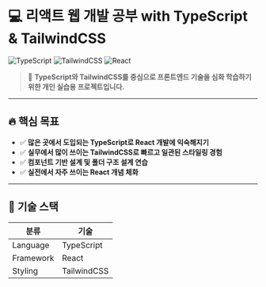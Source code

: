 # 💻 리액트 웹 개발 공부 with TypeScript & TailwindCSS

![TypeScript](https://img.shields.io/badge/-TypeScript-3178C6?style=for-the-badge&logo=typescript&logoColor=white)
![TailwindCSS](https://img.shields.io/badge/-TailwindCSS-38B2AC?style=for-the-badge&logo=tailwindcss&logoColor=white)
![React](https://img.shields.io/badge/-React-61DAFB?style=for-the-badge&logo=react&logoColor=black)


> 📘 **TypeScript와 TailwindCSS를 중심으로 프론트엔드 기술을 심화 학습하기 위한 개인 실습용 프로젝트입니다.**

---

## 🔥 핵심 목표

- ✅ **많은 곳에서 도입되는 TypeScript로 React 개발에 익숙해지기**
- ✅ **실무에서 많이 쓰이는 TailwindCSS로 빠르고 일관된 스타일링 경험**
- ✅ **컴포넌트 기반 설계 및 폴더 구조 설계 연습**
- ✅ **실전에서 자주 쓰이는 React 개념 체화**

---

## 🧱 기술 스택

| 분류 | 기술 |
|------|------|
| Language | TypeScript |
| Framework | React |
| Styling | TailwindCSS |
